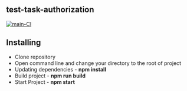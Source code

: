 ## test-task-authorization

[![main-CI](https://github.com/Polt0s/test-task-authorization/actions/workflows/main.yml/badge.svg)](https://github.com/Polt0s/test-task-authorization/actions/workflows/main.yml)

## Installing

* Clone repository
* Open command line and change your directory to the root of project
* Updating dependencies - **npm install**
* Build project - **npm run build**
* Start Project - **npm start**
